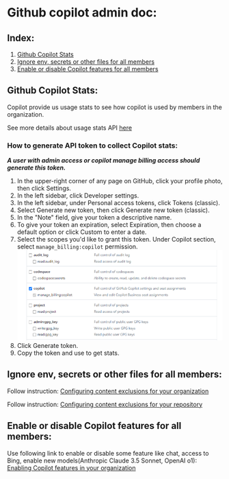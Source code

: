 # Github copilot admin doc:

## Index:
1. [Github Copilot Stats](#github-copilot-stats)
2. [Ignore env, secrets or other files for all members](#ignore-env-secrets-or-other-files-for-all-members)
3. [Enable or disable Copilot features for all members](#enable-or-disable-copilot-features-for-all-members)

## Github Copilot Stats:
Copilot provide us usage stats to see how copilot is used by members in the organization.

See more details about usage stats API [here](https://docs.github.com/en/rest/copilot/copilot-usage?apiVersion=2022-11-28#get-a-summary-of-copilot-usage-for-organization-members)

### How to generate API token to collect Copilot stats:
***A user with admin access or copilot manage billing access should generate this token.***

1. In the upper-right corner of any page on GitHub, click your profile photo, then click Settings.
2. In the left sidebar, click  Developer settings.
3. In the left sidebar, under  Personal access tokens, click Tokens (classic).
4. Select Generate new token, then click Generate new token (classic).
5. In the "Note" field, give your token a descriptive name.
6. To give your token an expiration, select Expiration, then choose a default option or click Custom to enter a date.
7. Select the scopes you'd like to grant this token. Under Copilot section, select `manage_billing:copilot` permission.
![](./screenshots/image_2024_08_13T05_58_39_079Z.png)
8. Click Generate token.
9. Copy the token and use to get stats.


## Ignore env, secrets or other files for all members:
Follow instruction: [Configuring content exclusions for your organization](https://docs.github.com/en/copilot/managing-copilot/configuring-and-auditing-content-exclusion/excluding-content-from-github-copilot#configuring-content-exclusions-for-your-organization)

Follow instruction: [Configuring content exclusions for your repository](https://docs.github.com/en/copilot/managing-copilot/configuring-and-auditing-content-exclusion/excluding-content-from-github-copilot#configuring-content-exclusions-for-your-repository)


## Enable or disable Copilot features for all members:
Use following link to enable or disable some feature like chat, access to Bing, enable new models(Anthropic Claude 3.5 Sonnet, OpenAI o1): [Enabling Copilot features in your organization](https://docs.github.com/en/copilot/managing-copilot/managing-github-copilot-in-your-organization/managing-policies-for-copilot-in-your-organization#enabling-copilot-features-in-your-organization)

